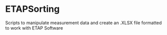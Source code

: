 # ETAPSorting
Scripts to manipulate measurement data and create an .XLSX file formatted to work with ETAP Software
